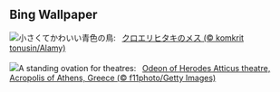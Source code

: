 ## Bing Wallpaper
![](https://www.bing.com/th?id=OHR.NestingMonarch_JA-JP0784290288_UHD.jpg&w=1000)小さくてかわいい青色の鳥:&nbsp;&ensp;[クロエリヒタキのメス (© komkrit tonusin/Alamy)](https://www.bing.com/th?id=OHR.NestingMonarch_JA-JP0784290288_UHD.jpg)
<br><br/>
![](https://www.bing.com/th?id=OHR.OdeonAthens_EN-GB5028449189_UHD.jpg&w=1000)A standing ovation for theatres:&nbsp;&ensp;[Odeon of Herodes Atticus theatre, Acropolis of Athens, Greece (© f11photo/Getty Images)](https://www.bing.com/th?id=OHR.OdeonAthens_EN-GB5028449189_UHD.jpg)
<br><br/>

